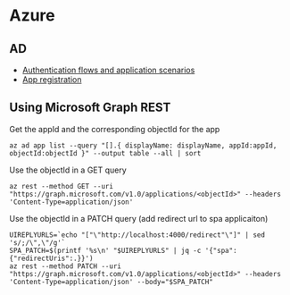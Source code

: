 # Azure

## AD
* [Authentication flows and application scenarios](https://docs.microsoft.com/en-gb/azure/active-directory/develop/authentication-flows-app-scenarios)
* [App registration](https://docs.microsoft.com/en-us/azure/active-directory/develop/scenario-spa-app-registration)

## Using Microsoft Graph REST
Get the appId and the corresponding objectId for the app
```
az ad app list --query "[].{ displayName: displayName, appId:appId, objectId:objectId }" --output table --all | sort
```

Use the objectId in a GET query
```
az rest --method GET --uri "https://graph.microsoft.com/v1.0/applications/<objectId>" --headers 'Content-Type=application/json' 
``` 

Use the objectId in a PATCH query (add redirect url to spa applicaiton)
```
UIREPLYURLS=`echo "["\"http://localhost:4000/redirect"\"]" | sed 's/;/\",\"/g'`
SPA_PATCH=$(printf '%s\n' "$UIREPLYURLS" | jq -c '{"spa":{"redirectUris":.}}')
az rest --method PATCH --uri "https://graph.microsoft.com/v1.0/applications/<objectId>" --headers 'Content-Type=application/json' --body="$SPA_PATCH"
```
